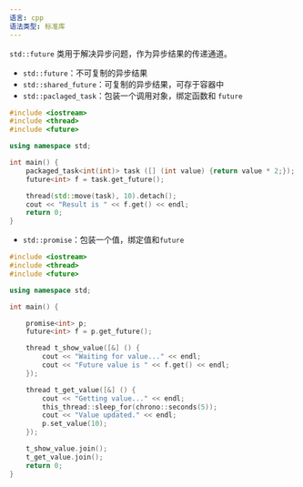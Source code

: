 ```yaml
---
语言: cpp
语法类型: 标准库
---
```

`std::future` 类用于解决异步问题，作为异步结果的传递通道。
* `std::future`：不可复制的异步结果
* `std::shared_future`：可复制的异步结果，可存于容器中
* `std::paclaged_task`：包装一个调用对象，绑定函数和 `future`

```cpp
#include <iostream>
#include <thread>
#include <future>

using namespace std;

int main() {
    packaged_task<int(int)> task ([] (int value) {return value * 2;});
    future<int> f = task.get_future();

    thread(std::move(task), 10).detach();
    cout << "Result is " << f.get() << endl;
    return 0;
}
```

* `std::promise`：包装一个值，绑定值和`future`

```cpp
#include <iostream>
#include <thread>
#include <future>

using namespace std;

int main() {

    promise<int> p;
    future<int> f = p.get_future();

    thread t_show_value([&] () {
        cout << "Waiting for value..." << endl;
        cout << "Future value is " << f.get() << endl;
    });

    thread t_get_value([&] () {
        cout << "Getting value..." << endl;
        this_thread::sleep_for(chrono::seconds(5));
        cout << "Value updated." << endl;
        p.set_value(10);
    });

    t_show_value.join();
    t_get_value.join();
    return 0;
}
```

‍
